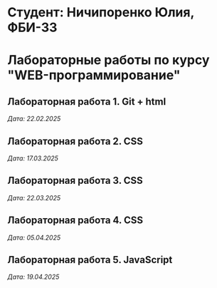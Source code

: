 # Студент: Ничипоренко Юлия, ФБИ-33

# Лабораторные работы по курсу "WEB-программирование"

## Лабораторная работа 1. Git + html

*Дата: 22.02.2025*

## Лабораторная работа 2. CSS

*Дата: 17.03.2025*

## Лабораторная работа 3. CSS

*Дата: 22.03.2025*

## Лабораторная работа 4. CSS

*Дата: 05.04.2025*

## Лабораторная работа 5. JavaScript

*Дата: 19.04.2025*